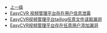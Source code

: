 * [上一级](docs/wy876_poc/)
* [EasyCVR 视频管理平台存在用户信息泄露](docs/wy876_poc/EasyCVR%E8%A7%86%E9%A2%91%E7%AE%A1%E7%90%86%E5%B9%B3%E5%8F%B0/EasyCVR%20%E8%A7%86%E9%A2%91%E7%AE%A1%E7%90%86%E5%B9%B3%E5%8F%B0%E5%AD%98%E5%9C%A8%E7%94%A8%E6%88%B7%E4%BF%A1%E6%81%AF%E6%B3%84%E9%9C%B2.md)
* [EasyCVR视频管理平台taillog任意文件读取漏洞](docs/wy876_poc/EasyCVR%E8%A7%86%E9%A2%91%E7%AE%A1%E7%90%86%E5%B9%B3%E5%8F%B0/EasyCVR%E8%A7%86%E9%A2%91%E7%AE%A1%E7%90%86%E5%B9%B3%E5%8F%B0taillog%E4%BB%BB%E6%84%8F%E6%96%87%E4%BB%B6%E8%AF%BB%E5%8F%96%E6%BC%8F%E6%B4%9E.md)
* [EasyCVR视频管理平台存在任意用户添加漏洞](docs/wy876_poc/EasyCVR%E8%A7%86%E9%A2%91%E7%AE%A1%E7%90%86%E5%B9%B3%E5%8F%B0/EasyCVR%E8%A7%86%E9%A2%91%E7%AE%A1%E7%90%86%E5%B9%B3%E5%8F%B0%E5%AD%98%E5%9C%A8%E4%BB%BB%E6%84%8F%E7%94%A8%E6%88%B7%E6%B7%BB%E5%8A%A0%E6%BC%8F%E6%B4%9E.md)
